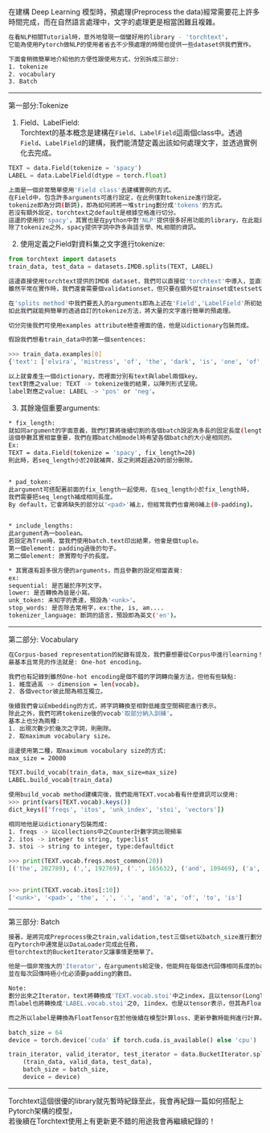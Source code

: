 在建構 Deep Learning 模型時，預處理(Preprocess the data)經常需要花上許多時間完成，而在自然語言處理中，文字的處理更是相當困難且複雜。
```bash
在看NLP相關Tutorial時，意外地發現一個蠻好用的library - 'torchtext'，
它能為使用Pytorch做NLP的使用者省去不少預處理的時間也提供一些dataset供我們實作。

下面會稍微簡單地介紹他的方便性跟使用方式，分別拆成三部分:
1. tokenize
2. vocabulary
3. Batch
```
------------------------------------------------------------------------------
第一部分:Tokenize

1. Field、LabelField:
<br>Torchtext的基本概念是建構在`Field`、`LabelField`這兩個class中。透過`Field`、`LabelField`的建構，我們能清楚定義出該如何處理文字，並透過實例化去完成。
```python
TEXT = data.Field(tokenize = 'spacy')
LABEL = data.LabelField(dtype = torch.float)
```

```bash
上面是一個非常簡單使用'Field class'去建構實例的方式。
在Field中，包含許多arguments可進行設定，在此例僅對tokenize進行設定。
tokenize即為分詞(斷詞)，即為如何將將一堆string劃分成'tokens'的方式。
若沒有額外設定，torchtext之default是根據空格進行切分。
這邊的使用的'spacy'，其實也是在python中對'NLP'提供很多好用功能的library，在此能與'torchtext'完美搭配，
除了tokenize之外，spacy提供字詞中許多與語言學、ML相關的資訊。
```

2. 使用定義之Field對資料集之文字進行tokenize:

```python
from torchtext import datasets
train_data, test_data = datasets.IMDB.splits(TEXT, LABEL)
```

```bash
這邊直接使用torchtext提供的IMDB dataset，我們可以直接從'torchtext'中導入，並直接用其'splits method'將他劃分成訓練及測試集。
雖然平常在實作時，我們還會需要個validationset，但只要在額外從trainset或testset切分出來即可！

在'splits method'中我們要丟入的arguments即為上述在'Field','LabelField'所初始化的實例。
如此我們就能夠簡單的透過自訂的tokenize方法，將大量的文字進行簡單的預處理。

切分完後我們可使用examples attribute檢查裡面的值，他是以dictionary包裝而成。
```

```bash
假設我們想看train_data中的第一個sentences:

>>> train_data.examples[0]
{'text': ['elvira', 'mistress', 'of', 'the', 'dark', 'is', 'one', 'of', 'my', 'fav', 'movies', ',', 'it', 'has', 'every', 'thing', 'you', 'would', 'want', 'in', 'a', 'film', ',', 'like', 'great', 'one', 'liners', ',', 'sexy', 'star', 'and', 'a', 'Outrageous', 'story', '!', 'if', 'you', 'have', 'not', 'seen', 'it', ',', 'you', 'are', 'missing', 'out', 'on', 'one', 'of', 'the', 'greatest', 'films', 'made', '.', 'i', 'ca', "n't", 'wait', 'till', 'her', 'new', 'movie', 'comes', 'out', '!'], 'label': 'pos'}

以上就會產生一個dictionary，而裡面分別有text與label兩個key。
text對應之value: TEXT -> tokenize後的結果，以陣列形式呈現。
label對應之value: LABEL -> 'pos' or 'neg'。
```

3. 其餘幾個重要arguments:
```bash
* fix_length:
就如同argument的字面意義，我們打算將後續切割的各個batch設定為多長的固定長度(length)？
這個參數其實相當重要，我們在餵batch給model時希望各個batch的大小是相同的。
Ex:
TEXT = data.Field(tokenize = 'spacy', fix_length=20)
則此時，若seq_length小於20就補齊，反之則將超過20的部分刪除。


* pad_token:
此argument可搭配著前面的fix_length一起使用，在seq_length小於fix_length時，
我們需要把seq_length補成相同長度。
By default，它會將缺失的部分以'<pad>'補上，但經常我們也會用0補上(0-padding)。


* include_lengths:
此argument為一boolean。
若設定為True時，當我們使用batch.text印出結果，他會是個tuple。
第一個element: padding過後的句子。
第二個element: 原實際句子的長度。

* 其實還有超多很方便的arguments，而且參數的設定相當直覺:
ex:
sequential: 是否屬於序列文字。
lower: 是否轉換為皆是小寫。
unk_token: 未知字的表達，預設為'<unk>'。
stop_words: 是否除去常用字，ex:the, is, am....
tokenizer_language: 斷詞的語言，預設即為英文('en')。
```
------------------------------------------------------------------------------
第二部分: Vocabulary

```bash
在Corpus-based representation的紀錄有提及，我們要想要從Corpus中進行learning！
最基本且常見的作法就是: One-hot encoding。

我們也有記錄到雖然One-hot encoding是個不錯的字詞轉向量方法，但他有些缺點:
1. 維度過高 -> dimension = len(vocab)。
2. 各個vector彼此間為相互獨立。

後續我們會以Embedding的方式，將字詞轉換至相對低維度空間稠密進行表示。
除此之外，我們可將tokenize後的vocab'取部分納入訓練'。
基本上也分為兩種:
1. 出現次數少於幾次之字詞，則刪除。
2. 取maximum vocabulary size。
```

```bash
這邊使用第二種，取maximum vocabulary size的方式:
max_size = 20000

TEXT.build_vocab(train_data, max_size=max_size)
LABEL.build_vocab(train_data)

使用build_vocab method建構完後，我們能用TEXT.vocab看有什麼資訊可以使用:
>>> print(vars(TEXT.vocab).keys())
dict_keys(['freqs', 'itos', 'unk_index', 'stoi', 'vectors'])

相同地他是以dictionary包裝而成:
1. freqs -> 以collections中之Counter計數字詞出現頻率
2. itos -> integer to string, type:list
3. stoi -> string to integer, type:defaultdict
```

```python
>>> print(TEXT.vocab.freqs.most_common(20))
[('the', 202789), (',', 192769), ('.', 165632), ('and', 109469), ('a', 109242), ('of', 100791), ('to', 93641), ('is', 76253), ('in', 61374), ('I', 54030), ('it', 53487), ('that', 49111), ('"', 44657), ("'s", 43331), ('this', 42385), ('-', 36979), ('/><br', 35822), ('was', 35035), ('as', 30388), ('with', 29940)]


>>> print(TEXT.vocab.itos[:10])
['<unk>', '<pad>', 'the', ',', '.', 'and', 'a', 'of', 'to', 'is']
```
------------------------------------------------------------------------------
第三部分: Batch
```bash
接著，是將完成Preprocess後之train,validation,test三個set以batch_size進行劃分。
在Pytorch中通常是以DataLoader完成此任務，
但torchtext的BucketIterator又讓事情更簡單了。
```

```bash
他是一個非常強大的'Iterator'，在arguments給定後，他能夠在每個迭代回傳相同長度的batch，
並在每次回傳時極小化必須要padding的數目。

Note:
劃分出來之Iterator，text將轉換成'TEXT.vocab.stoi'中之index，且以tensor(LongTensor)表示。
而label也將轉換成'LABEL.vocab.stoi'之0, 1index，也是以tensor表示，但其為FloatTensor。

而之所以label是轉換為FloatTensor在於他後續在模型計算loss、更新參數時能夠進行計算。
```
```python
batch_size = 64
device = torch.device('cuda' if torch.cuda.is_available() else 'cpu')

train_iterator, valid_iterator, test_iterator = data.BucketIterator.splits(
    (train_data, valid_data, test_data),
    batch_size = batch_size,
    device = device)
```
------------------------------------------------------------------------------
Torchtext這個很優的library就先暫時紀錄至此，我會再紀錄一篇如何搭配上Pytorch架構的模型，
<br>若後續在Torchtext使用上有更新更不錯的用途我會再繼續紀錄的！
